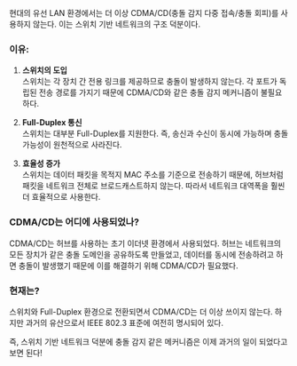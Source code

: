 
현대의 유선 LAN 환경에서는 더 이상 CDMA/CD(충돌 감지 다중 접속/충돌 회피)를 사용하지 않는다. 이는 스위치 기반 네트워크의 구조 덕분이다.

### 이유:
1. **스위치의 도입**  
   스위치는 각 장치 간 전용 링크를 제공하므로 충돌이 발생하지 않는다. 각 포트가 독립된 전송 경로를 가지기 때문에 CDMA/CD와 같은 충돌 감지 메커니즘이 불필요하다.

2. **Full-Duplex 통신**  
   스위치는 대부분 Full-Duplex를 지원한다. 즉, 송신과 수신이 동시에 가능하며 충돌 가능성이 원천적으로 사라진다.

3. **효율성 증가**  
   스위치는 데이터 패킷을 목적지 MAC 주소를 기준으로 전송하기 때문에, 허브처럼 패킷을 네트워크 전체로 브로드캐스트하지 않는다. 따라서 네트워크 대역폭을 훨씬 더 효율적으로 사용한다.

### CDMA/CD는 어디에 사용되었나?
CDMA/CD는 허브를 사용하는 초기 이더넷 환경에서 사용되었다. 허브는 네트워크의 모든 장치가 같은 충돌 도메인을 공유하도록 만들었고, 데이터를 동시에 전송하려고 하면 충돌이 발생했기 때문에 이를 해결하기 위해 CDMA/CD가 필요했다.

### 현재는?  
스위치와 Full-Duplex 환경으로 전환되면서 CDMA/CD는 더 이상 쓰이지 않는다. 하지만 과거의 유산으로서 IEEE 802.3 표준에 여전히 명시되어 있다. 

즉, 스위치 기반 네트워크 덕분에 충돌 감지 같은 메커니즘은 이제 과거의 일이 되었다고 보면 된다!

